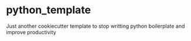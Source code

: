 # python_template
Just another cookiecutter template to stop writting python boilerplate and improve productivity
